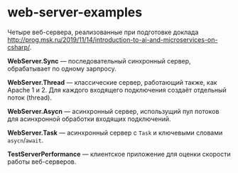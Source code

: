 # web-server-examples

Четыре веб-сервера, реализованные при подготовке доклада http://prog.msk.ru/2019/11/14/introduction-to-ai-and-microservices-on-csharp/.

**WebServer.Sync** — последовательный синхронный сервер, обрабатывает по одному зарпросу.

**WebServer.Thread** — классические сервер, работающий также, как Apache 1 и 2. Для каждого входящего подключения создаёт отдельный поток (thread).

**WebServer.Asycn** — асинхронный сервер, использущий пул потоков для асинхронной обработки входящих подключений.

**WebServer.Task** — асинхронный сервер с `Task` и ключевыми словами `asycn`/`await`.

**TestServerPerformance** — клиентское приложение для оценки скорости работы веб-серверов.


